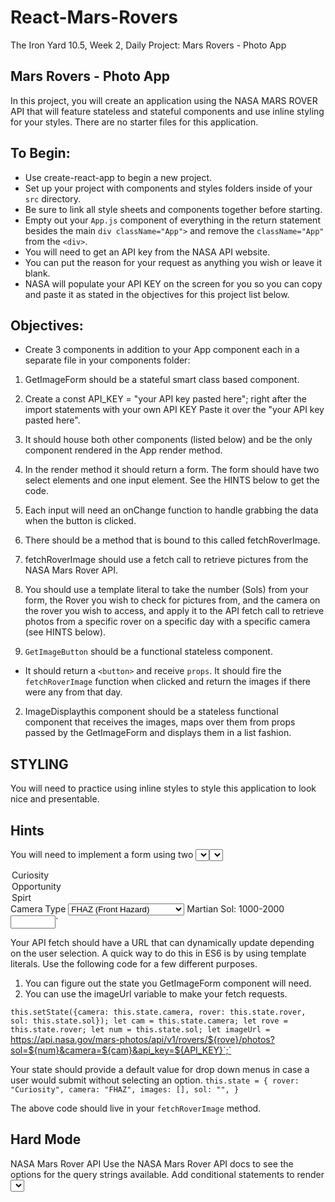 # React-Mars-Rovers
The Iron Yard 10.5, Week 2, Daily Project: Mars Rovers - Photo App

## Mars Rovers - Photo App
In this project, you will create an application using the NASA MARS ROVER API that will feature stateless and stateful components and use inline styling for your styles.
There are no starter files for this application.

## To Begin:  
* Use create-react-app to begin a new project.
* Set up your project with components and styles folders inside of your `src` directory.
* Be sure to link all style sheets and components together before starting.
* Empty out your `App.js` component of everything in the return statement besides the main `div className="App">` and remove the  `className="App"` from the `<div>`.
* You will need to get an API key from the NASA API website.
* You can put the reason for your request as anything you wish or leave it blank.
* NASA will populate your API KEY on the screen for you so you can copy and paste it as stated in the objectives for this project list below.

## Objectives:  
* Create 3 components in addition to your App component each in a separate file in your components folder:
1. GetImageForm should be a stateful smart class based component.
2. Create a const API_KEY = "your API key pasted here"; right after the import statements with your own API KEY Paste it over the "your API key pasted here".
3. It should house both other components (listed below) and be the only component rendered in the App render method.
4. In the render method it should return a form. The form should have two select elements and one input element. See the HINTS below to get the code.
5. Each input will need an onChange function to handle grabbing the data when the button is clicked.
6. There should be a method that is bound to this called fetchRoverImage.
7. fetchRoverImage should use a fetch call to retrieve pictures from the NASA Mars Rover API.
8. You should use a template literal to take the number (Sols) from your form, the Rover you wish to check for pictures from, and the camera on the rover you wish to access, and apply it to the API fetch call to retrieve photos from a specific rover on a specific day with a specific camera (see HINTS below).

1. `GetImageButton` should be a functional stateless component.
  * It should return a `<button>` and receive `props`. It should fire the `fetchRoverImage` function when clicked and return the images if there were any from that day.

2. ImageDisplaythis component should be a stateless functional component that receives the images, maps over them from props passed by the GetImageForm and displays them in a list fashion.

## STYLING  
You will need to practice using inline styles to style this application to look nice and presentable.

## Hints  
You will need to implement a form using two <select> inputs. Here is a sample for one. You will need to wire the state and onChange method to get it up and running for both.
`<label htmlFor="rover">Rover</label>
<select onChange={this.handleRover} id="rover" value={this.state.value}>
  <option value="Curiosity">Curiosity</option>
  <option value="Opportunity">Opportunity</option>
  <option value="Spirit">Spirt</option>
</select>
<label htmlFor="camera">Camera Type</label>
<select onChange={this.handleCamera} id="rover" value={this.state.value}>
  <option value="fhaz">FHAZ (Front Hazard)</option>
  <option value="rhaz">RHAZ (Rear Hazard)</option>
  <option value="navcam">NAVCAM (Navigation Cam)</option>
</select>
<label htmlFor="sol">Martian Sol: 1000-2000</label>
<input type="number" onChange={this.handleSol} max="2000" min="1000" value={this.state.value}/>`


Your API fetch should have a URL that can dynamically update depending on the user selection. A quick way to do this in ES6 is by using template literals. Use the following code for a few different purposes.
1. You can figure out the state you GetImageForm component will need.
2. You can use the imageUrl variable to make your fetch requests.

`this.setState({camera: this.state.camera, rover: this.state.rover, sol: this.state.sol});
let cam = this.state.camera;
let rove = this.state.rover;
let num = this.state.sol;
let imageUrl = `https://api.nasa.gov/mars-photos/api/v1/rovers/${rove}/photos?sol=${num}&camera=${cam}&api_key=${API_KEY}`;`


Your state should provide a default value for drop down menus in case a user would submit without selecting an option.
`this.state = {
  rover: "Curiosity",
  camera: "FHAZ",
  images: [],
  sol: "",
}`

The above code should live in your `fetchRoverImage` method.

## Hard Mode  
NASA Mars Rover API
Use the NASA Mars Rover API docs to see the options for the query strings available. Add conditional statements to render <select> tags with the cameras available to the Rover that was chosen by the user.
Add other buttons with other API fetches from the Mars Rover API for different options.




